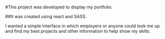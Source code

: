 #This project was developed to display my portfolio.

##It was created using react and SASS.

I wanted a simple interface in which employers or anyone could look me up and find my best projects and other information to help show my skills.
